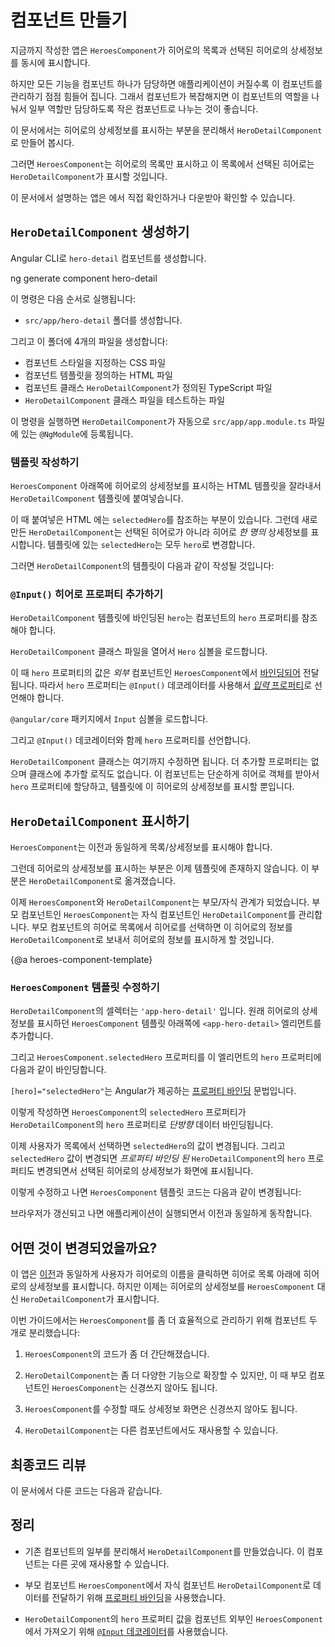 <!--
# Create a feature component
-->
# 컴포넌트 만들기

<!--
At the moment, the `HeroesComponent` displays both the list of heroes and the selected hero's details.

Keeping all features in one component as the application grows will not be maintainable.
You'll want to split up large components into smaller sub-components, each focused on a specific task or workflow.

In this page, you'll take the first step in that direction by moving the hero details into a separate, reusable `HeroDetailComponent`.

The `HeroesComponent` will only present the list of heroes.
The `HeroDetailComponent` will present details of a selected hero.

<div class="alert is-helpful">

  For the sample app that this page describes, see the <live-example></live-example>.

</div>
-->
지금까지 작성한 앱은 `HeroesComponent`가 히어로의 목록과 선택된 히어로의 상세정보를 동시에 표시합니다.

하지만 모든 기능을 컴포넌트 하나가 담당하면 애플리케이션이 커질수록 이 컴포넌트를 관리하기 점점 힘들어 집니다.
그래서 컴포넌트가 복잡해지면 이 컴포넌트의 역할을 나눠서 일부 역할만 담당하도록 작은 컴포넌트로 나누는 것이 좋습니다.

이 문서에서는 히어로의 상세정보를 표시하는 부분을 분리해서 `HeroDetailComponent`로 만들어 봅시다.

그러면 `HeroesComponent`는 히어로의 목록만 표시하고 이 목록에서 선택된 히어로는 `HeroDetailComponent`가 표시할 것입니다.

<div class="alert is-helpful">

  이 문서에서 설명하는 앱은 <live-example></live-example>에서 직접 확인하거나 다운받아 확인할 수 있습니다.

</div>


<!--
## Make the `HeroDetailComponent`
-->
## `HeroDetailComponent` 생성하기

<!--
Use the Angular CLI to generate a new component named `hero-detail`.

<code-example language="sh" class="code-shell">
  ng generate component hero-detail
</code-example>

The command scaffolds the following:

* Creates a directory `src/app/hero-detail`.

Inside that directory four files are generated:

* A CSS file for the component styles.
* An HTML file for the component template.
* A TypeScript file with a component class named `HeroDetailComponent`.
* A test file for the `HeroDetailComponent` class.

The command also adds the `HeroDetailComponent` as a declaration in the `@NgModule` decorator of the `src/app/app.module.ts` file.
-->
Angular CLI로 `hero-detail` 컴포넌트를 생성합니다.

<code-example language="sh" class="code-shell">
  ng generate component hero-detail
</code-example>

이 명령은 다음 순서로 실행됩니다:

* `src/app/hero-detail` 폴더를 생성합니다.

그리고 이 폴더에 4개의 파일을 생성합니다:

* 컴포넌트 스타일을 지정하는 CSS 파일
* 컴포넌트 템플릿을 정의하는 HTML 파일
* 컴포넌트 클래스 `HeroDetailComponent`가 정의된 TypeScript 파일
* `HeroDetailComponent` 클래스 파일을 테스트하는 파일

이 명령을 실행하면 `HeroDetailComponent`가 자동으로 `src/app/app.module.ts` 파일에 있는 `@NgModule`에 등록됩니다.


<!--
### Write the template
-->
### 템플릿 작성하기

<!--
Cut the HTML for the hero detail from the bottom of the `HeroesComponent` template and paste it over the generated boilerplate in the `HeroDetailComponent` template.

The pasted HTML refers to a `selectedHero`.
The new `HeroDetailComponent` can present _any_ hero, not just a selected hero.
So replace "selectedHero" with "hero" everywhere in the template.

When you're done, the `HeroDetailComponent` template should look like this:

<code-example path="toh-pt3/src/app/hero-detail/hero-detail.component.html" header="src/app/hero-detail/hero-detail.component.html"></code-example>
-->
`HeroesComponent` 아래쪽에 히어로의 상세정보를 표시하는 HTML 템플릿을 잘라내서 `HeroDetailComponent` 템플릿에 붙여넣습니다.

이 때 붙여넣은 HTML 에는 `selectedHero`를 참조하는 부분이 있습니다.
그런데 새로 만든 `HeroDetailComponent`는 선택된 히어로가 아니라 히어로 _한 명의_ 상세정보를 표시합니다.
템플릿에 있는 `selectedHero`는 모두 `hero`로 변경합니다.

그러면 `HeroDetailComponent`의 템플릿이 다음과 같이 작성될 것입니다:

<code-example path="toh-pt3/src/app/hero-detail/hero-detail.component.html" header="src/app/hero-detail/hero-detail.component.html"></code-example>


<!--
### Add the `@Input()` hero property
-->
### `@Input()` 히어로 프로퍼티 추가하기

<!--
The `HeroDetailComponent` template binds to the component's `hero` property
which is of type `Hero`.

Open the `HeroDetailComponent` class file and import the `Hero` symbol.

<code-example path="toh-pt3/src/app/hero-detail/hero-detail.component.ts"
region="import-hero" header="src/app/hero-detail/hero-detail.component.ts (import Hero)">
</code-example>

The `hero` property
[must be an _Input_ property](guide/inputs-outputs "Input and Output properties"),
annotated with the `@Input()` decorator,
because the _external_ `HeroesComponent` [will bind to it](#heroes-component-template) like this.

<code-example path="toh-pt3/src/app/heroes/heroes.component.html" region="hero-detail-binding">
</code-example>

Amend the `@angular/core` import statement to include the `Input` symbol.

<code-example path="toh-pt3/src/app/hero-detail/hero-detail.component.ts" region="import-input" header="src/app/hero-detail/hero-detail.component.ts (import Input)"></code-example>

Add a `hero` property, preceded by the `@Input()` decorator.

<code-example path="toh-pt3/src/app/hero-detail/hero-detail.component.ts" header="src/app/hero-detail/hero-detail.component.ts" region="input-hero"></code-example>

That's the only change you should make to the `HeroDetailComponent` class.
There are no more properties. There's no presentation logic.
This component simply receives a hero object through its `hero` property and displays it.
-->
`HeroDetailComponent` 템플릿에 바인딩된 `hero`는 컴포넌트의 `hero` 프로퍼티를 참조해야 합니다.

`HeroDetailComponent` 클래스 파일을 열어서 `Hero` 심볼을 로드합니다.

<code-example path="toh-pt3/src/app/hero-detail/hero-detail.component.ts"
region="import-hero" header="src/app/hero-detail/hero-detail.component.ts (Hero 심볼 로드하기)">
</code-example>

이 때 `hero` 프로퍼티의 값은 _외부_ 컴포넌트인 `HeroesComponent`에서 [바인딩되어](#heroes-component-template) 전달됩니다.
따라서 `hero` 프로퍼티는 `@Input()` 데코레이터를 사용해서 [_입력_ 프로퍼티](guide/inputs-outputs "Input and Output properties")로 선언해야 합니다.

<code-example path="toh-pt3/src/app/heroes/heroes.component.html" region="hero-detail-binding">
</code-example>

`@angular/core` 패키지에서 `Input` 심볼을 로드합니다.

<code-example path="toh-pt3/src/app/hero-detail/hero-detail.component.ts" region="import-input" header="src/app/hero-detail/hero-detail.component.ts (Input 로드하기)"></code-example>

그리고 `@Input()` 데코레이터와 함께 `hero` 프로퍼티를 선언합니다.

<code-example path="toh-pt3/src/app/hero-detail/hero-detail.component.ts" header="src/app/hero-detail/hero-detail.component.ts" region="input-hero"></code-example>

`HeroDetailComponent` 클래스는 여기까지 수정하면 됩니다.
더 추가할 프로퍼티는 없으며 클래스에 추가할 로직도 없습니다.
이 컴포넌트는 단순하게 히어로 객체를 받아서 `hero` 프로퍼티에 할당하고, 템플릿에 이 히어로의 상세정보를 표시할 뿐입니다.


<!--
## Show the `HeroDetailComponent`
-->
## `HeroDetailComponent` 표시하기

<!--
The `HeroesComponent` is still a master/detail view.

It used to display the hero details on its own, before you cut that portion of the template. Now it will delegate to the `HeroDetailComponent`.

The two components will have a parent/child relationship.
The parent `HeroesComponent` will control the child `HeroDetailComponent`
by sending it a new hero to display whenever
the user selects a hero from the list.

You won't change the `HeroesComponent` _class_ but you will change its _template_.
-->
`HeroesComponent`는 이전과 동일하게 목록/상세정보를 표시해야 합니다.

그런데 히어로의 상세정보를 표시하는 부분은 이제 템플릿에 존재하지 않습니다. 이 부분은 `HeroDetailComponent`로 옮겨졌습니다.

이제 `HeroesComponent`와 `HeroDetailComponent`는 부모/자식 관계가 되었습니다.
부모 컴포넌트인 `HeroesComponent`는 자식 컴포넌트인 `HeroDetailComponent`를 관리합니다.
부모 컴포넌트의 히어로 목록에서 히어로를 선택하면 이 히어로의 정보를 `HeroDetailComponent`로 보내서 히어로의 정보를 표시하게 할 것입니다.


{@a heroes-component-template}

<!--
### Update the `HeroesComponent` template
-->
### `HeroesComponent` 템플릿 수정하기

<!--
The `HeroDetailComponent` selector is `'app-hero-detail'`.
Add an `<app-hero-detail>` element near the bottom of the `HeroesComponent` template, where the hero detail view used to be.

Bind the `HeroesComponent.selectedHero` to the element's `hero` property like this.

<code-example path="toh-pt3/src/app/heroes/heroes.component.html" region="hero-detail-binding" header="heroes.component.html (HeroDetail binding)">

</code-example>

`[hero]="selectedHero"` is an Angular [property binding](guide/property-binding).

It's a _one way_ data binding from
the `selectedHero` property of the `HeroesComponent` to the `hero` property of the target element, which maps to the `hero` property of the `HeroDetailComponent`.

Now when the user clicks a hero in the list, the `selectedHero` changes.
When the `selectedHero` changes, the _property binding_ updates `hero`
and the `HeroDetailComponent` displays the new hero.

The revised `HeroesComponent` template should look like this:

<code-example path="toh-pt3/src/app/heroes/heroes.component.html"
  header="heroes.component.html"></code-example>

The browser refreshes and the app starts working again as it did before.
-->
`HeroDetailComponent`의 셀렉터는 `'app-hero-detail'` 입니다.
원래 히어로의 상세정보를 표시하던 `HeroesComponent` 템플릿 아래쪽에 `<app-hero-detail>` 엘리먼트를 추가합니다.

그리고 `HeroesComponent.selectedHero` 프로퍼티를 이 엘리먼트의 `hero` 프로퍼티에 다음과 같이 바인딩합니다.

<code-example path="toh-pt3/src/app/heroes/heroes.component.html" region="hero-detail-binding" header="heroes.component.html (HeroDetail 바인딩)">

</code-example>

`[hero]="selectedHero"`는 Angular가 제공하는 [프로퍼티 바인딩](guide/property-binding) 문법입니다.

이렇게 작성하면 `HeroesComponent`의 `selectedHero` 프로퍼티가 `HeroDetailComponent`의 `hero` 프로퍼티로 _단방향_ 데이터 바인딩됩니다.

이제 사용자가 목록에서 선택하면 `selectedHero`의 값이 변경됩니다.
그리고 `selectedHero` 값이 변경되면 _프로퍼티 바인딩 된_ `HeroDetailComponent`의 `hero` 프로퍼티도 변경되면서 선택된 히어로의 상세정보가 화면에 표시됩니다.

이렇게 수정하고 나면 `HeroesComponent` 템플릿 코드는 다음과 같이 변경됩니다:

<code-example path="toh-pt3/src/app/heroes/heroes.component.html"
  header="heroes.component.html"></code-example>

브라우저가 갱신되고 나면 애플리케이션이 실행되면서 이전과 동일하게 동작합니다.


<!--
## What changed?
-->
## 어떤 것이 변경되었을까요?

<!--
As [before](tutorial/toh-pt2), whenever a user clicks on a hero name,
the hero detail appears below the hero list.
Now the `HeroDetailComponent` is presenting those details instead of the `HeroesComponent`.

Refactoring the original `HeroesComponent` into two components yields benefits, both now and in the future:

1. You simplified the `HeroesComponent` by reducing its responsibilities.

1. You can evolve the `HeroDetailComponent` into a rich hero editor
without touching the parent `HeroesComponent`.

1. You can evolve the `HeroesComponent` without touching the hero detail view.

1. You can re-use the `HeroDetailComponent` in the template of some future component.
-->
이 앱은 [이전](tutorial/toh-pt2)과 동일하게 사용자가 히어로의 이름을 클릭하면 히어로 목록 아래에 히어로의 상세정보를 표시합니다.
하지만 이제는 히어로의 상세정보를 `HeroesComponent` 대신 `HeroDetailComponent`가 표시합니다.

이번 가이드에서는 `HeroesComponent`를 좀 더 효율적으로 관리하기 위해 컴포넌트 두 개로 분리했습니다:

1. `HeroesComponent`의 코드가 좀 더 간단해졌습니다.

1. `HeroDetailComponent`는 좀 더 다양한 기능으로 확장할 수 있지만, 이 때 부모 컴포넌트인 `HeroesComponent`는 신경쓰지 않아도 됩니다.

1. `HeroesComponent`를 수정할 때도 상세정보 화면은 신경쓰지 않아도 됩니다.

1. `HeroDetailComponent`는 다른 컴포넌트에서도 재사용할 수 있습니다.


<!--
## Final code review
-->
## 최종코드 리뷰

<!--
Here are the code files discussed on this page.
-->
이 문서에서 다룬 코드는 다음과 같습니다.

<code-tabs>

  <code-pane header="src/app/hero-detail/hero-detail.component.ts" path="toh-pt3/src/app/hero-detail/hero-detail.component.ts">
  </code-pane>

  <code-pane header="src/app/hero-detail/hero-detail.component.html" path="toh-pt3/src/app/hero-detail/hero-detail.component.html">
  </code-pane>

  <code-pane header="src/app/heroes/heroes.component.html" path="toh-pt3/src/app/heroes/heroes.component.html">
  </code-pane>

  <code-pane header="src/app/app.module.ts" path="toh-pt3/src/app/app.module.ts">
  </code-pane>

</code-tabs>

<!--
## Summary
-->
## 정리

<!--
* You created a separate, reusable `HeroDetailComponent`.


* You used a [property binding](guide/property-binding) to give the parent `HeroesComponent` control over the child `HeroDetailComponent`.


* You used the [`@Input` decorator](guide/inputs-outputs)
to make the `hero` property available for binding
by the external `HeroesComponent`.
-->
* 기존 컴포넌트의 일부를 분리해서 `HeroDetailComponent`를 만들었습니다. 이 컴포넌트는 다른 곳에 재사용할 수 있습니다.

* 부모 컴포넌트 `HeroesComponent`에서 자식 컴포넌트 `HeroDetailComponent`로 데이터를 전달하기 위해 [프로퍼티 바인딩](guide/property-binding)을 사용했습니다.

* `HeroDetailComponent`의 `hero` 프로퍼티 값을 컴포넌트 외부인 `HeroesComponent`에서 가져오기 위해 [`@Input` 데코레이터](guide/inputs-outputs)를 사용했습니다.